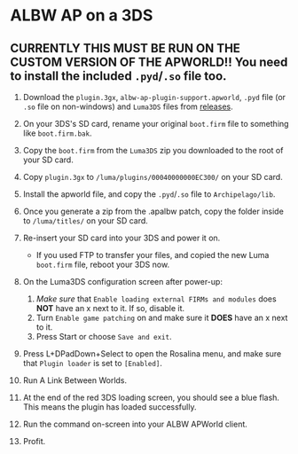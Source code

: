 # ALBW AP on a 3DS

## CURRENTLY THIS MUST BE RUN ON THE CUSTOM VERSION OF THE APWORLD!! You need to install the included `.pyd`/`.so` file too.

1. Download the `plugin.3gx`, `albw-ap-plugin-support.apworld`, `.pyd` file (or `.so` file on non-windows) and `Luma3DS` files from [releases](https://github.com/LittlestCube/albw-ap-plugin/releases/latest).

2. On your 3DS's SD card, rename your original `boot.firm` file to something like `boot.firm.bak`.

3. Copy the `boot.firm` from the `Luma3DS` zip you downloaded to the root of your SD card.

4. Copy `plugin.3gx` to `/luma/plugins/00040000000EC300/` on your SD card.

5. Install the apworld file, and copy the `.pyd`/`.so` file to `Archipelago/lib`.

6. Once you generate a zip from the .apalbw patch, copy the folder inside to `/luma/titles/` on your SD card.

7. Re-insert your SD card into your 3DS and power it on.
	- If you used FTP to transfer your files, and copied the new Luma `boot.firm` file, reboot your 3DS now.

8. On the Luma3DS configuration screen after power-up:
	1. _Make sure_ that `Enable loading external FIRMs and modules` does **NOT** have an x next to it. If so, disable it.
	2. Turn `Enable game patching` on and make sure it **DOES** have an x next to it.
	3. Press Start or choose `Save and exit`.

9. Press L+DPadDown+Select to open the Rosalina menu, and make sure that `Plugin loader` is set to `[Enabled]`.

10. Run A Link Between Worlds.

11. At the end of the red 3DS loading screen, you should see a blue flash. This means the plugin has loaded successfully.

12. Run the command on-screen into your ALBW APWorld client.

13. Profit.